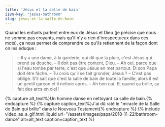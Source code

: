 ```yaml
---
title: 'Jésus et la salle de bain'
i18n-key: "jesus-bathroom"
slug: jesus-et-la-salle-de-bain
---
```


Quand les enfants parlent entre eux de Jésus et Dieu (je précise que nous ne somme pas croyants, mais qu'il n'y a rien d'irrespectueux dans ces mots), ça nous permet de comprendre ce qu'ils retiennent de la façon dont on les éduque :

<!-- more -->

> – Il y a une dame, à la garderie, qui dit que la pluie, c'est Jésus qui prend sa douche.
> – Il doit pas être content, Dieu.
> – Ah oui, parce que si l'eau tombe par terre, c'est que Jésus en met partout. Et son Papa doit être fâché.
> – Tu crois qu'il se fait gronder, Jésus ?
> – C'est pas obligé. S'il sait que c'est la salle de bain de toute la famille, alors il est un gentil garçon et il nettoie après.
> – Ah ben oui. Et quand ça brille, ça fait des arcs en ciel !

{% capture alt_text%}Un homme danse en nettoyant sa salle de bain.{% endcapture %}
{% capture caption_text%}J'ai dû raté le "miracle de la Salle de Bain qui brille" dans le Nouveau Testament{% endcapture %}
{% include video_as_a_gif.html.liquid
url="/assets/images/papa/2018-11-22/bathroom-dance"
alt=alt_text
caption=caption_text
%}